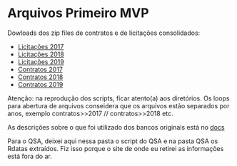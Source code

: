 # Arquivos Primeiro MVP

Dowloads dos zip files de contratos e de licitações consolidados:

* [Licitações 2017](http://dados.tce.rs.gov.br/dataset/licitacoes-consolidado-2017)
* [Licitações 2018](http://dados.tce.rs.gov.br/dataset/licitacoes-consolidado-2018)
* [Licitações 2019](http://dados.tce.rs.gov.br/dataset/licitacoes-consolidado-2019)
* [Contratos 2017](http://dados.tce.rs.gov.br/dataset/contratos-consolidado-2017)
* [Contratos 2018](http://dados.tce.rs.gov.br/dataset/contratos-consolidado-2018)
* [Contratos 2019](http://dados.tce.rs.gov.br/dataset/contratos-consolidado-2019)

Atenção: na reprodução dos scripts, ficar atento(a) aos diretórios. Os loops para abertura de arquivos conseidera que os arquivos estão separados por anos, exemplo contratos>>2017 // contratos>>2018 etc. 

As descrições sobre o que foi utilizado dos bancos originais está no [docs](https://docs.google.com/document/d/1K808wOI4uyUcZcGF5NcRUbjyLQVk_U3H94zUYx9F_Yo/edit?usp=sharing) 

Para o QSA, deixei aqui nessa pasta o script do QSA e na pasta QSA os Rdatas extraídos. Fiz isso porque o site de onde eu retirei as informações está fora do ar.
